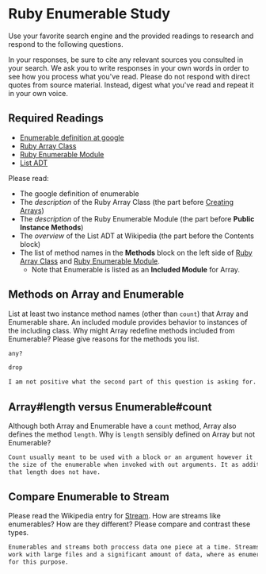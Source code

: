 # Ruby Enumerable Study

Use your favorite search engine and the provided readings to research and
respond to the following questions.

In your responses, be sure to cite any relevant sources you consulted in your
search. We ask you to write responses in your own words in order to see how you
process what you've read. Please do not respond with direct quotes from source
material. Instead, digest what you've read and repeat it in your own voice.

## Required Readings

-   [Enumerable definition at google](https://www.google.com/#q=enumerable+definition)
-   [Ruby Array Class](http://ruby-doc.org/core-2.3.0/Array.html)
-   [Ruby Enumerable Module](http://ruby-doc.org/core-2.3.0/Enumerable.html)
-   [List ADT](https://en.wikipedia.org/wiki/List_%28abstract_data_type%29)

Please read:
- The google definition of enumerable
- The _description_ of the Ruby
Array Class (the part before [Creating
Arrays](http://ruby-doc.org/core-2.3.0/Array.html#class-Array-label-Creating+Arrays))
- The _description_ of the Ruby Enumerable Module (the part before **Public
Instance Methods**)
- The _overview_ of the List ADT at Wikipedia (the part
before the Contents block)
- The list of method names
in the **Methods** block on the left side of [Ruby Array
Class](http://ruby-doc.org/core-2.3.0/Array.html) and [Ruby Enumerable
Module](http://ruby-doc.org/core-2.3.0/Enumerable.html).
  - Note that Enumerable
is listed as an **Included Module** for Array.

## Methods on Array and Enumerable

List at least two instance method names (other than `count`) that Array and
Enumerable share. An included module provides behavior to instances of the
including class. Why might Array redefine methods included from Enumerable?
Please give reasons for the methods you list.

```md
any?

drop

I am not positive what the second part of this question is asking for.
```

## Array#length versus Enumerable#count

Although both Array and Enumerable have a `count` method, Array also defines the
method `length`.  Why is `length` sensibly defined on Array but not Enumerable?

```md
Count usually meant to be used with a block or an argument however it  will return
the size of the enumerable when invoked with out arguments. It as additional functionality
that length does not have.
```

## Compare Enumerable to Stream

Please read the Wikipedia entry for
[Stream](https://en.wikipedia.org/wiki/Stream_%28computing%29).  How are streams
like enumerables?  How are they different?  Please compare and contrast these
types.

```md
Enumerables and streams both proccess data one piece at a time. Streams make it easier to
work with large files and a significant amount of data, where as enumerables are not meant
for this purpose. 
```
